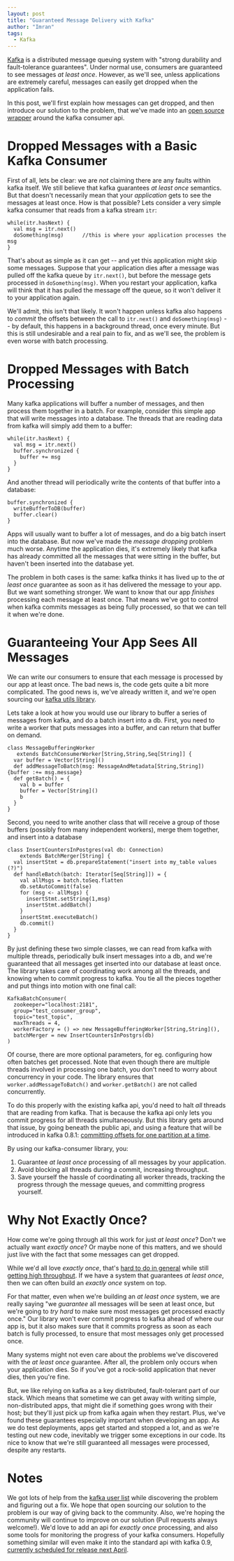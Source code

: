 ```yaml
---
layout: post
title: "Guaranteed Message Delivery with Kafka"
author: "Imran"
tags:
  - Kafka
---
```


[Kafka](https://kafka.apache.org/) is a distributed message queuing system with "strong durability and fault-tolerance guarantees".  Under normal use,
consumers are guaranteed to see messages _at least once_.  However, as we'll see, unless applications are extremely careful, messages can easily get dropped
when the application fails.

<!--more-->

In this post, we'll first explain how messages can get dropped, and then introduce our solution to the problem, that we've made into an [open source wrapper](https://github.com/quantifind/kafka-utils) around
the kafka consumer api.

# Dropped Messages with a Basic Kafka Consumer

First of all, lets be clear: we are *not* claiming there are any faults within kafka itself.  We still believe that kafka guarantees _at least once_ semantics.
But that doesn't necessarily mean that your *application* gets to see the messages at least once.  How is that possible?  Lets consider a very simple kafka consumer
that reads from a kafka stream `itr`:

    while(itr.hasNext) {
      val msg = itr.next()
      doSomething(msg)      //this is where your application processes the msg
    }

That's about as simple as it can get -- and yet this application might skip some messages.  Suppose that your application dies after a message was pulled off
the kafka queue by `itr.next()`, but before the message gets processed in `doSomething(msg)`.  When you restart your application, kafka will think that it has
pulled the message off the queue, so it won't deliver it to your application again.

We'll admit, this isn't that likely.  It won't happen unless kafka also happens to *commit* the offsets between the call to `itr.next()` and `doSomething(msg)` --
by default, this happens in a background thread, once every minute.  But this is still undesirable and a real pain to fix, and as we'll see, the problem is even worse with batch
processing.

# Dropped Messages with Batch Processing

Many kafka applications will buffer a number of messages, and then process them together in a batch.  For example, consider this simple app that will write messages
into a database.  The threads that are reading data from kafka will simply add them to a buffer:

    while(itr.hasNext) {
      val msg = itr.next()
      buffer.synchronized {
        buffer += msg
      }
    }

And another thread will periodically write the contents of that buffer into a database:

    buffer.synchronized {
      writeBufferToDB(buffer)
      buffer.clear()
    }

Apps will usually want to buffer a lot of messages, and do a big batch insert into the database.  But now we've made the *message dropping* problem much worse.  Anytime the application
dies, it's extremely likely that kafka has already committed all the messages that were sitting in the buffer, but haven't been inserted into the database yet.

The problem in both cases is the same: kafka thinks it has lived up to the _at least once_ guarantee as soon as it has delivered the message to your app.  But we want something
stronger.  We want to know that our app *finishes* processing each message at least once.  That means we've got to control when kafka commits messages as being fully
processed, so that we can tell it when we're done.

# Guaranteeing Your App Sees All Messages

We can write our consumers to ensure that each message is processed by our app at least once.  The bad news is, the code gets quite a bit more complicated.  The good news is,
we've already written it, and we're open sourcing our [kafka utils library](https://github.com/quantifind/kafka-utils).

Lets take a look at how you would use our library to buffer a series of messages from kafka, and do a batch insert into a db.  First, you need to write a worker that
puts messages into a buffer, and can return that buffer on demand.

    class MessageBufferingWorker
       extends BatchConsumerWorker[String,String,Seq[String]] {
      var buffer = Vector[String]()
      def addMessageToBatch(msg: MessageAndMetadata[String,String]) {buffer :+= msg.message}
      def getBatch() = {
        val b = buffer
        buffer = Vector[String]()
        b
      }
    }

Second, you need to write another class that will receive a group of those buffers (possibly from many independent workers), merge them together, and insert into a database

    class InsertCountersInPostgres(val db: Connection) 
        extends BatchMerger[String] {
      val insertStmt = db.prepareStatement("insert into my_table values (?)")
      def handleBatch(batch: Iterator[Seq[String]]) = {
        val allMsgs = batch.toSeq.flatten
        db.setAutoCommit(false)
        for (msg <- allMsgs) {
          insertStmt.setString(1,msg)
          insertStmt.addBatch()
        }
        insertStmt.executeBatch()
        db.commit()
      }
    }

By just defining these two simple classes, we can read from kafka with multiple threads, periodically bulk insert messages into a db, and we're guaranteed that
all messages get inserted into our database at least once.  The library takes care of coordinating work among all the threads, and knowing when to commit progress
to kafka.  You tie all the pieces together and put things into motion with one final call:

    KafkaBatchConsumer(
      zookeeper="localhost:2181",
      group="test_consumer_group",
      topic="test_topic",
      maxThreads = 4,
      workerFactory = () => new MessageBufferingWorker[String,String](),
      batchMerger = new InsertCountersInPostgrs(db)
    )

Of course, there are more optional parameters, for eg. configuring how often batches get processed.  Note that even though there are multiple threads involved in processing
one batch, you don't need to worry about concurrency in your code.  The library ensures that `worker.addMessageToBatch()` and `worker.getBatch()` are not called
concurrently.

To do this properly with the existing kafka api, you'd need to halt *all* threads that are reading from kafka.  That is because the kafka
api only lets you commit progress for all threads simultaneously.  But this library gets around that issue, by going beneath the public api, and using a feature
that will be introduced in kafka 0.8.1: [committing offsets for one partition at a time](https://issues.apache.org/jira/browse/KAFKA-1144).

By using our kafka-consumer library, you:

1. Guarantee _at least once_ processing of all messages by your application.
2. Avoid blocking all threads during a commit, increasing throughput. 
3. Save yourself the hassle of coordinating all worker threads, tracking the progress through the message queues, and committing progress yourself.

# Why Not Exactly Once?

How come we're going through all this work for just _at least once_?  Don't we actually want _exactly once_?  Or maybe none of this matters, and we should just live
with the fact that some messages can get dropped.

While we'd all love _exactly once_, that's [hard to do in general](https://kafka.apache.org/documentation.html#semantics) while still [getting high throughput](http://java.dzone.com/articles/akeaways-kafka-talk-airbnb).  If we have a system that guarantees _at least once_, then we can often build an _exactly once_ system on top.  

For that matter, even when we're building an _at least once_ system, we are really saying "we *guarantee* all messages will be seen at least once, but we're going to
_try hard_ to make sure most messages get processed exactly once."  Our library won't ever commit progress to kafka ahead of where our app is, but it
also makes sure that it commits progress as soon as each batch is fully processed, to ensure that most messages only get processed once.

Many systems might not even care about the problems we've discovered with the _at least once_ guarantee.  After all, the problem only occurs when your application
dies.  So if you've got a rock-solid application that never dies, then you're fine.

But, we like relying on kafka as a key distributed, fault-tolerant part of our stack.  Which means that sometime we can get away with writing simple, non-distributed apps,
that might die if something goes wrong with their host; but they'll just pick up from kafka again when they restart.  Plus,
we've found these guarantees especially important when developing an app.  As we do test deployments, apps get started and stopped a lot, and as we're testing out
new code, inevitably we trigger some exceptions in our code.  Its nice to know that we're still guaranteed all messages
were processed, despite any restarts.

# Notes

We got lots of help from the [kafka user list](http://mail-archives.apache.org/mod_mbox/kafka-users/) while discovering the problem and figuring out a fix. 
We hope that open sourcing our solution to the problem is our way
of giving back to the community.  Also, we're hoping the community will continue to improve on our solution   (Pull requests always welcome!).  We'd love to add an
api for _exactly once_ processing, and also some tools for monitoring the progress of your kafka consumers.  Hopefully something
similar will even make it into the standard api with kafka 0.9, [currently scheduled for release next April](https://cwiki.apache.org/confluence/display/KAFKA/Future+release+plan).
